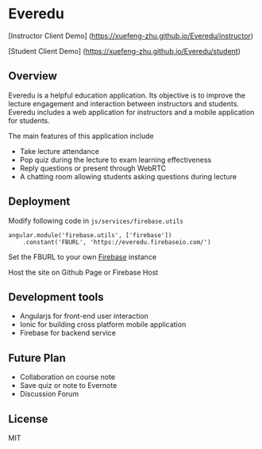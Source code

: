 # Everedu
[Instructor Client Demo] (https://xuefeng-zhu.github.io/Everedu/instructor)

[Student Client Demo] (https://xuefeng-zhu.github.io/Everedu/student)


## Overview 
Everedu is a helpful education application. Its objective is to improve the lecture engagement and interaction between instructors and students. Everedu includes a web application for instructors and a mobile application for students. 

The main features of this application include

+ Take lecture attendance
+ Pop quiz during the lecture to exam learning effectiveness
+ Reply questions or present through WebRTC
+ A chatting room allowing students asking questions during lecture

## Deployment
Modify following code in `js/services/firebase.utils`

```
angular.module('firebase.utils', ['firebase'])
    .constant('FBURL', 'https://everedu.firebaseio.com/')
```
Set the FBURL to your own [Firebase](https://www.firebase.com/) instance

Host the site on Github Page or Firebase Host

## Development tools
+ Angularjs for front-end user interaction 
+ Ionic for building cross platform mobile application
+ Firebase for backend service 
	
## Future Plan
+ Collaboration on course note
+ Save quiz or note to Evernote
+ Discussion Forum

## License
MIT

